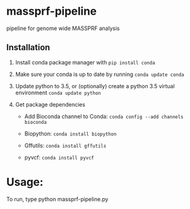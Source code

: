 # massprf-pipeline
pipeline for genome wide MASSPRF analysis

## Installation

1) Install conda package manager with `pip install conda`

2) Make sure your conda is up to date by running `conda update conda`

3) Update python to 3.5, or (optionally) create a python 3.5 virtual environment
`conda update python`

4) Get package dependencies
    - Add Bioconda channel to Conda:
     `conda config --add channels bioconda`
     
    - Biopython: `conda install biopython`
    
    - Gffutils: `conda install gffutils`
    
    - pyvcf: `conda install pyvcf`
    
# Usage:

To run, type python massprf-pipeline.py <cli>
